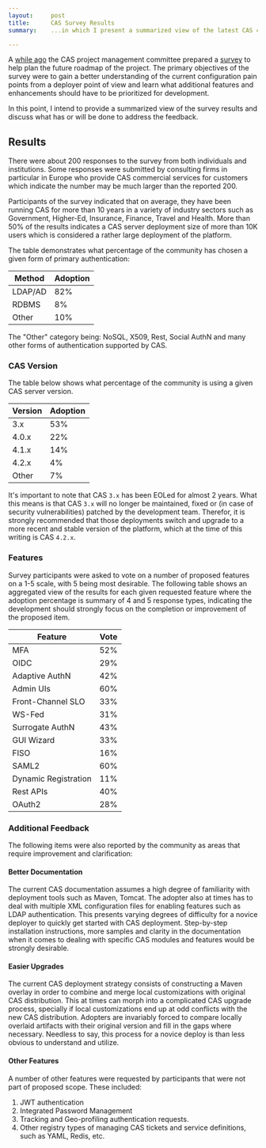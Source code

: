 ```yaml
---
layout:     post
title:      CAS Survey Results
summary:    ...in which I present a summarized view of the latest CAS community survey and discuss results.

---
```


A [while ago](https://groups.google.com/a/apereo.org/forum/#!searchin/cas-user/survey/cas-user/vQr3eBdHNg8/eKm9gkpxIwAJ) the CAS project management committee prepared a [survey](http://goo.gl/forms/rF9EeCN6GH) to help plan the future roadmap of the project. The primary objectives of the survey were to gain a better understanding of the current configuration pain points from a deployer point of view and learn what additional features and enhancements should have to be prioritized for development.

In this point, I intend to provide a summarized view of the survey results and discuss what has or will be done to address the feedback.

## Results

There were about 200 responses to the survey from both individuals and institutions. Some responses were submitted by consulting firms in particular in Europe who provide CAS commercial services for customers which indicate the number may be much larger than the reported 200. 

Participants of the survey indicated that on average, they have been running CAS for more than 10 years in a variety of industry sectors such as Government, Higher-Ed, Insurance, Finance, Travel and Health. More than 50% of the results indicates a CAS server deployment size of more than 10K users which is considered a rather large deployment of the platform.

The table demonstrates what percentage of the community has chosen a given form of primary authentication:


| Method  | Adoption |
| ------------- | ------------- |
| LDAP/AD | 82% |
| RDBMS  | 8%  |
| Other  | 10%  |

The "Other" category being: NoSQL, X509, Rest, Social AuthN and many other forms of authentication supported by CAS.

### CAS Version

The table below shows what percentage of the community is using a given CAS server version.

| Version  | Adoption |
| ------------- | ------------- |
| 3.x  | 53% |
| 4.0.x  | 22%  |
| 4.1.x  | 14%  |
| 4.2.x  | 4%  |
| Other  | 7%  |

It's important to note that CAS `3.x` has been EOLed for almost 2 years. What this means is that CAS `3.x` will no longer be maintained, fixed or (in case of security vulnerabilities) patched by the development team. Therefor, it is strongly recommended that those deployments switch and upgrade to a more recent and stable version of the platform, which at the time of this writing is CAS `4.2.x`. 

### Features

Survey participants were asked to vote on a number of proposed features on a 1-5 scale, with 5 being most desirable. The following table shows an aggregated view of the results for each given requested feature where the adoption percentage is summary of 4 and 5 response types, indicating the development should strongly focus on the completion or improvement of the proposed item.

| Feature  | Vote |
| ------------- | ------------- |
| MFA  | 52% |
| OIDC  | 29%  |
| Adaptive AuthN  | 42%  |
| Admin UIs  | 60%  |
| Front-Channel SLO  | 33%  |
| WS-Fed  | 31%  |
| Surrogate AuthN  | 43%  |
| GUI Wizard  | 33%  |
| FISO  | 16%  |
| SAML2  | 60%  |
| Dynamic Registration  | 11%  |
| Rest APIs  | 40%  |
| OAuth2  | 28%  |

### Additional Feedback

The following items were also reported by the community as areas that require improvement and clarification:

#### Better Documentation

The current CAS documentation assumes a high degree of familiarity with deployment tools such as Maven, Tomcat. The adopter also at times has to deal with multiple XML configuration files for enabling features such as LDAP authentication. This presents varying degrees of difficulty for a novice deployer to quickly get started with CAS deployment. Step-by-step installation instructions, more samples and clarity in the documentation when it comes to dealing with specific CAS modules and features would be strongly desirable.

#### Easier Upgrades

The current CAS deployment strategy consists of constructing a Maven overlay in order to combine and merge local customizations with original CAS distribution. This at times can morph into a complicated CAS upgrade process, specially if local customizations end up at odd conflicts with the new CAS distribution. Adopters are invariably forced to compare locally overlaid artifacts with their original version and fill in the gaps where necessary. Needless to say, this process for a novice deploy is than less obvious to understand and utilize.

#### Other Features

A number of other features were requested by participants that were not part of proposed scope. These included:

1. JWT authentication
2. Integrated Password Management
3. Tracking and Geo-profiling authentication requests.
4. Other registry types of managing CAS tickets and service definitions, such as YAML, Redis, etc.





















